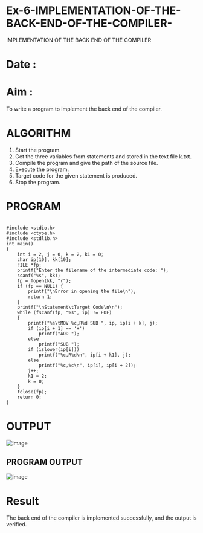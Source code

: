 # Ex-6-IMPLEMENTATION-OF-THE-BACK-END-OF-THE-COMPILER-
IMPLEMENTATION OF THE BACK END OF THE COMPILER 
# Date :
# Aim :
To write a program to implement the back end of the compiler.
# ALGORITHM
1. Start the program.
2. Get the three variables from statements and stored in the text file k.txt.
3. Compile the program and give the path of the source file.
4. Execute the program.
5. Target code for the given statement is produced.
6. Stop the program.
# PROGRAM
````

#include <stdio.h>
#include <ctype.h>
#include <stdlib.h>
int main()
{
    int i = 2, j = 0, k = 2, k1 = 0;
    char ip[10], kk[10];
    FILE *fp;
    printf("Enter the filename of the intermediate code: ");
    scanf("%s", kk);
    fp = fopen(kk, "r");
    if (fp == NULL) {
        printf("\nError in opening the file\n");
        return 1;
    }
    printf("\nStatement\tTarget Code\n\n");
    while (fscanf(fp, "%s", ip) != EOF)
    {
        printf("%s\tMOV %c,R%d SUB ", ip, ip[i + k], j);
        if (ip[i + 1] == '+')
            printf("ADD ");
        else
            printf("SUB ");
        if (islower(ip[i]))
            printf("%c,R%d\n", ip[i + k1], j);
        else
            printf("%c,%c\n", ip[i], ip[i + 2]);
        j++;
        k1 = 2;
        k = 0;
    }
    fclose(fp);
    return 0;
}
``````
# OUTPUT
![image](https://github.com/user-attachments/assets/88712348-e656-46ea-adf8-4c4c25dd01f6)

## PROGRAM OUTPUT
![image](https://github.com/user-attachments/assets/68df0fe4-af22-4fe4-8ded-49f8cc4efb29)

# Result
The back end of the compiler is implemented successfully, and the output is verified.
